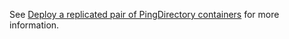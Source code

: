 See [Deploy a replicated pair of PingDirectory containers](../../docs/deployReplication.md) for more information.
